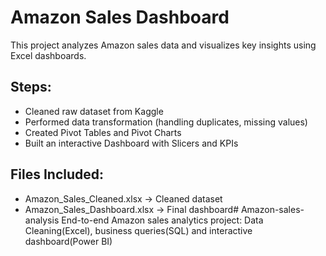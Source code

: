 # Amazon Sales Dashboard

This project analyzes Amazon sales data and visualizes key insights using Excel dashboards.

## Steps:
- Cleaned raw dataset from Kaggle
- Performed data transformation (handling duplicates, missing values)
- Created Pivot Tables and Pivot Charts
- Built an interactive Dashboard with Slicers and KPIs

## Files Included:
- Amazon_Sales_Cleaned.xlsx → Cleaned dataset
- Amazon_Sales_Dashboard.xlsx → Final dashboard# Amazon-sales-analysis
End-to-end Amazon sales analytics project: Data Cleaning(Excel), business queries(SQL) and interactive dashboard(Power BI)
